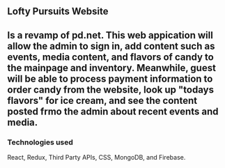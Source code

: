 <h2>Lofty Pursuits Website<h2>


Is a revamp of pd.net. This web appication will allow the admin to sign in, add content
such as events, media content, and flavors of candy to the mainpage and inventory. Meanwhile, guest will be able to process payment information to order candy from the website, look up "todays flavors" for ice cream, and see the content posted frmo the admin about recent events and media.

<h3>Technologies used</h3>
React, Redux, Third Party APIs, CSS, MongoDB, and Firebase.
